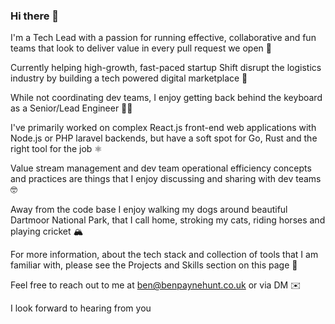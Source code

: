 ### Hi there 👋

I'm a Tech Lead with a passion for running effective, collaborative and fun teams that look to deliver value in every pull request we open 💪

Currently helping high-growth, fast-paced startup Shift disrupt the logistics industry by building a tech powered digital marketplace 🚀

While not coordinating dev teams, I enjoy getting back behind the keyboard as a Senior/Lead Engineer 👨‍💻

I've primarily worked on complex React.js front-end web applications with Node.js or PHP laravel backends, but have a soft spot for Go, Rust and the right tool for the job ⚛️

Value stream management and dev team operational efficiency concepts and practices are things that I enjoy discussing and sharing with dev teams 🤓

Away from the code base I enjoy walking my dogs around beautiful Dartmoor National Park, that I call home, stroking my cats, riding horses and playing cricket 🏔️

For more information, about the tech stack and collection of tools that I am familiar with, please see the Projects and Skills section on this page 🔧

Feel free to reach out to me at ben@benpaynehunt.co.uk or via DM ✉️

I look forward to hearing from you
